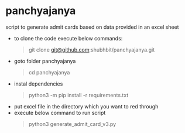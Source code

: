 # panchyajanya
script to generate admit cards based on data provided in an excel sheet

- to clone the code execute below commands:
  > git clone git@github.com:shubhbit/panchyajanya.git
- goto folder panchyajanya
  > cd panchyajanya
- instal dependencies
  > python3 -m pip install -r requirements.txt
- put excel file in the directory which you want to red through
- execute below command to run script
  > python3 generate_admit_card_v3.py
